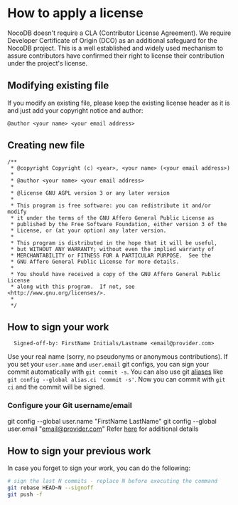 # How to apply a license
NocoDB doesn't require a CLA (Contributor License Agreement). 
We require Developer Certificate of Origin (DCO) as an additional safeguard
for the NocoDB project. This is a well established and widely used
mechanism to assure contributors have confirmed their right to license
their contribution under the project's license.

## Modifying existing file
If you modify an existing file, please keep the existing license header as
it is and just add your copyright notice and author:

````
@author <your name> <your email address>
````

## Creating new file
````
/**
 * @copyright Copyright (c) <year>, <your name> (<your email address>)
 *
 * @author <your name> <your email address>
 * 
 * @license GNU AGPL version 3 or any later version
 *
 * This program is free software: you can redistribute it and/or modify
 * it under the terms of the GNU Affero General Public License as
 * published by the Free Software Foundation, either version 3 of the
 * License, or (at your option) any later version.
 *
 * This program is distributed in the hope that it will be useful,
 * but WITHOUT ANY WARRANTY; without even the implied warranty of
 * MERCHANTABILITY or FITNESS FOR A PARTICULAR PURPOSE.  See the
 * GNU Affero General Public License for more details.
 *
 * You should have received a copy of the GNU Affero General Public License
 * along with this program.  If not, see <http://www.gnu.org/licenses/>.
 *
 */
````


## How to sign your work
````
  Signed-off-by: FirstName Initials/Lastname <email@provider.com>
````

Use your real name (sorry, no pseudonyms or anonymous contributions).
If you set your `user.name` and `user.email` git configs, you can sign your
commit automatically with `git commit -s`. 
You can also use git [aliases](https://git-scm.com/book/tr/v2/Git-Basics-Git-Aliases)
like `git config --global alias.ci 'commit -s'`. Now you can commit with
`git ci` and the commit will be signed.

### Configure your Git username/email
git config --global user.name "FirstName LastName"
git config --global user.email "email@provider.com"
Refer [here](https://support.atlassian.com/bitbucket-cloud/docs/configure-your-dvcs-username-for-commits/) for additional details


## How to sign your previous work

In case you forget to sign your work, you can do the following:

```bash
# sign the last N commits - replace N before executing the command
git rebase HEAD~N --signoff
git push -f
```
